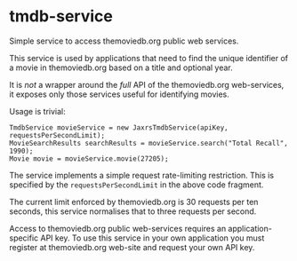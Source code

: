 tmdb-service
============

Simple service to access themoviedb.org public web services.

This service is used by applications that need to find the unique identifier
of a movie in themoviedb.org based on a title and optional year.

It is *not* a wrapper around the *full* API of the themoviedb.org web-services,
it exposes only those services useful for identifying movies.

Usage is trivial:
```
TmdbService movieService = new JaxrsTmdbService(apiKey, requestsPerSecondLimit);
MovieSearchResults searchResults = movieService.search("Total Recall", 1990);
Movie movie = movieService.movie(27205);
```

The service implements a simple request rate-limiting restriction. This is
specified by the `requestsPerSecondLimit` in the above code fragment.

The current limit enforced by themoviedb.org is 30 requests per ten seconds,
this service normalises that to three requests per second.

Access to themoviedb.org public web-services requires an application-specific
API key. To use this service in your own application you must register at
themoviedb.org web-site and request your own API key.
